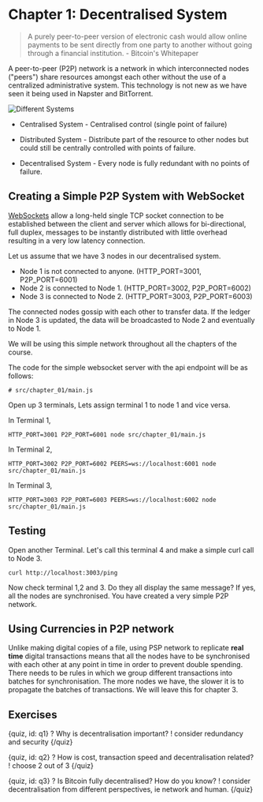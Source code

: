 # Chapter 1: Decentralised System

> A purely peer-to-peer version of electronic cash would allow online payments to be sent directly from one party to another without going through a financial institution. - Bitcoin's Whitepaper

A peer-to-peer (P2P) network is a network in which interconnected nodes ("peers") share resources amongst each other without the use of a centralized administrative system. This technology is not new as we have seen it being used in Napster and BitTorrent.

![Different Systems](centralised_decentralised.jpeg)

* Centralised System - Centralised control (single point of failure)

* Distributed System - Distribute part of the resource to other nodes but could still be centrally controlled with points of failure.

* Decentralised System - Every node is fully redundant with no points of failure.
 
## Creating a Simple P2P System with WebSocket

[WebSockets](https://en.wikipedia.org/wiki/WebSocket) allow a long-held single TCP socket connection to be established between the client and server which allows for bi-directional, full duplex, messages to be instantly distributed with little overhead resulting in a very low latency connection.

Let us assume that we have 3 nodes in our decentralised system.

* Node 1 is not connected to anyone. (HTTP_PORT=3001, P2P_PORT=6001)
* Node 2 is connected to Node 1. (HTTP_PORT=3002, P2P_PORT=6002) 
* Node 3 is connected to Node 2. (HTTP_PORT=3003, P2P_PORT=6003)

The connected nodes gossip with each other to transfer data. If the ledger in Node 3 is updated, the data will be broadcasted to Node 2 and eventually to Node 1.

We will be using this simple network throughout all the chapters of the course.

The code for the simple websocket server with the api endpoint will be as follows:

```
# src/chapter_01/main.js

```

Open up 3 terminals, Lets assign terminal 1 to node 1 and vice versa.

In Terminal 1,
```
HTTP_PORT=3001 P2P_PORT=6001 node src/chapter_01/main.js
```

In Terminal 2,
```
HTTP_PORT=3002 P2P_PORT=6002 PEERS=ws://localhost:6001 node src/chapter_01/main.js 
```

In Terminal 3,
```
HTTP_PORT=3003 P2P_PORT=6003 PEERS=ws://localhost:6002 node src/chapter_01/main.js 
```

## Testing

Open another Terminal. Let's call this terminal 4 and make a simple curl call to Node 3.

```
curl http://localhost:3003/ping
```

Now check terminal 1,2 and 3. Do they all display the same message? If yes, all the nodes are synchronised. You have created a very simple P2P network.

## Using Currencies in P2P network 

Unlike making digital copies of a file, using PSP network to replicate **real time** digital transactions means that all the nodes have to be synchronised with each other at any point in time in order to prevent double spending. There needs to be rules in which we group different transactions into batches for synchronisation. The more nodes we have, the slower it is to propagate the batches of transactions. We will leave this for chapter 3.

## Exercises

{quiz, id: q1}
? Why is decentralisation important?
! consider redundancy and security
{/quiz}

{quiz, id: q2}
? How is cost, transaction speed and decentralisation related?
! choose 2 out of 3
{/quiz}

{quiz, id: q3}
? Is Bitcoin fully decentralised? How do you know?
! consider decentralisation from different perspectives, ie network and human.
{/quiz}